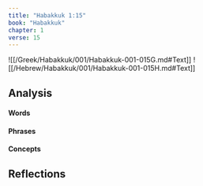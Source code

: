 ```yaml
---
title: "Habakkuk 1:15"
book: "Habakkuk"
chapter: 1
verse: 15
---
```

![[/Greek/Habakkuk/001/Habakkuk-001-015G.md#Text]]
![[/Hebrew/Habakkuk/001/Habakkuk-001-015H.md#Text]]

## Analysis

#### Words

#### Phrases

#### Concepts

## Reflections
